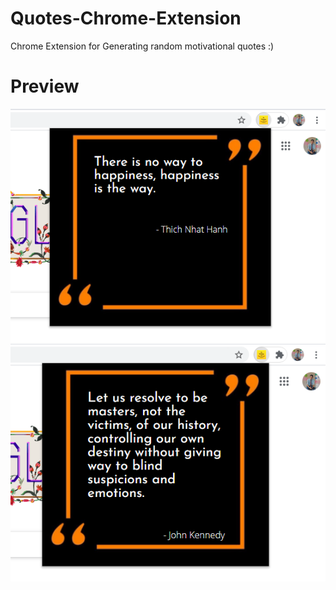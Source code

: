 # Quotes-Chrome-Extension
Chrome Extension for Generating random motivational quotes :)

# Preview

![Screenshot](https://github.com/anuragsharma50/Quotes-Chrome-Extension/blob/master/static/Screenshot%20(304).png)
![Screenshot](https://github.com/anuragsharma50/Quotes-Chrome-Extension/blob/master/static/Screenshot%20(305).png)
